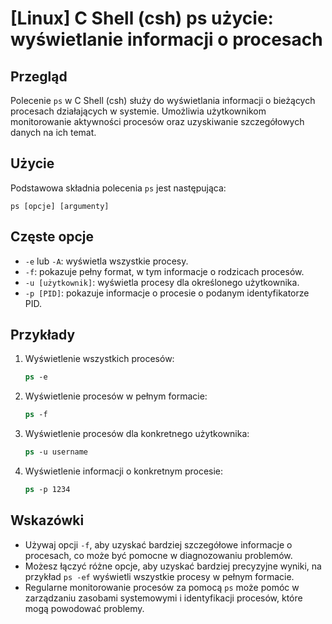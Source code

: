 # [Linux] C Shell (csh) ps użycie: wyświetlanie informacji o procesach

## Przegląd
Polecenie `ps` w C Shell (csh) służy do wyświetlania informacji o bieżących procesach działających w systemie. Umożliwia użytkownikom monitorowanie aktywności procesów oraz uzyskiwanie szczegółowych danych na ich temat.

## Użycie
Podstawowa składnia polecenia `ps` jest następująca:
```
ps [opcje] [argumenty]
```

## Częste opcje
- `-e` lub `-A`: wyświetla wszystkie procesy.
- `-f`: pokazuje pełny format, w tym informacje o rodzicach procesów.
- `-u [użytkownik]`: wyświetla procesy dla określonego użytkownika.
- `-p [PID]`: pokazuje informacje o procesie o podanym identyfikatorze PID.

## Przykłady
1. Wyświetlenie wszystkich procesów:
   ```csh
   ps -e
   ```

2. Wyświetlenie procesów w pełnym formacie:
   ```csh
   ps -f
   ```

3. Wyświetlenie procesów dla konkretnego użytkownika:
   ```csh
   ps -u username
   ```

4. Wyświetlenie informacji o konkretnym procesie:
   ```csh
   ps -p 1234
   ```

## Wskazówki
- Używaj opcji `-f`, aby uzyskać bardziej szczegółowe informacje o procesach, co może być pomocne w diagnozowaniu problemów.
- Możesz łączyć różne opcje, aby uzyskać bardziej precyzyjne wyniki, na przykład `ps -ef` wyświetli wszystkie procesy w pełnym formacie.
- Regularne monitorowanie procesów za pomocą `ps` może pomóc w zarządzaniu zasobami systemowymi i identyfikacji procesów, które mogą powodować problemy.